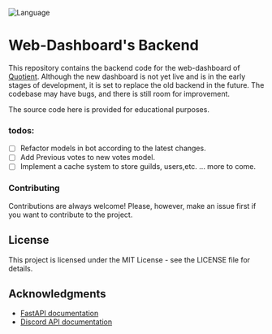 ![Language](https://img.shields.io/badge/lang-Python%203.8-green)

# Web-Dashboard's Backend

This repository contains the backend code for the web-dashboard of [Quotient](https://github.com/quotientbot/Quotient-Bot). Although the new dashboard is not yet live and is in the early stages of development, it is set to replace the old backend in the future. The codebase may have bugs, and there is still room for improvement.

The source code here is provided for educational purposes.

### todos:

- [ ] Refactor models in bot according to the latest changes.
- [ ] Add Previous votes to new votes model.
- [ ] Implement a cache system to store guilds, users,etc.
      ... more to come.

### Contributing

Contributions are always welcome! Please, however, make an issue first if you want to contribute to the project.

## License

This project is licensed under the MIT License - see the LICENSE file for details.

## Acknowledgments

- [FastAPI documentation](https://fastapi.tiangolo.com/)
- [Discord API documentation](https://discord.com/developers/docs/intro)
